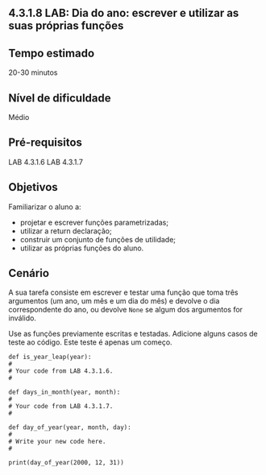 ## 4.3.1.8 LAB: Dia do ano: escrever e utilizar as suas próprias funções
## Tempo estimado
20-30 minutos

## Nível de dificuldade
Médio

## Pré-requisitos
LAB 4.3.1.6
LAB 4.3.1.7

## Objetivos
Familiarizar o aluno a:

* projetar e escrever funções parametrizadas;
* utilizar a return declaração;
* construir um conjunto de funções de utilidade;
* utilizar as próprias funções do aluno.

## Cenário

A sua tarefa consiste em escrever e testar uma função que toma três argumentos (um ano, um mês e um dia do mês) e devolve o dia correspondente do ano, ou devolve `None` se algum dos argumentos for inválido.

Use as funções previamente escritas e testadas. Adicione alguns casos de teste ao código. Este teste é apenas um começo.

```
def is_year_leap(year):
#
# Your code from LAB 4.3.1.6.
#

def days_in_month(year, month):
#
# Your code from LAB 4.3.1.7.
#

def day_of_year(year, month, day):
#
# Write your new code here.
#

print(day_of_year(2000, 12, 31))
```